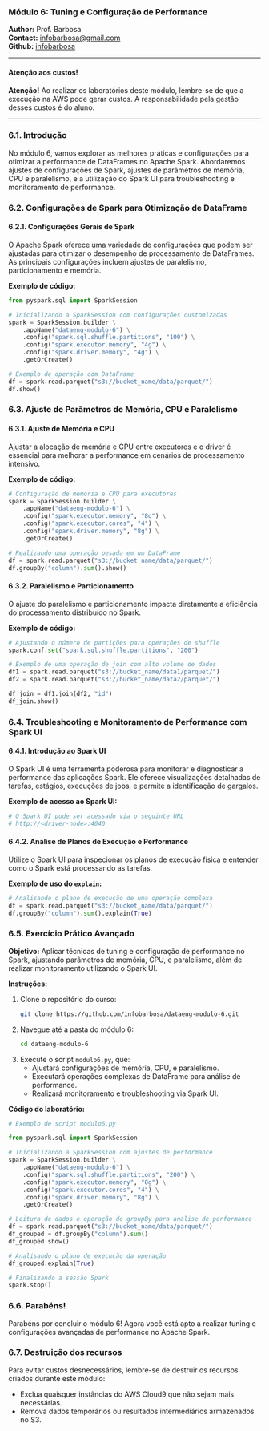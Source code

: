 ### Módulo 6: Tuning e Configuração de Performance

**Author:** Prof. Barbosa  
**Contact:** infobarbosa@gmail.com  
**Github:** [infobarbosa](https://github.com/infobarbosa)

---

#### Atenção aos custos!
**Atenção!** Ao realizar os laboratórios deste módulo, lembre-se de que a execução na AWS pode gerar custos. A responsabilidade pela gestão desses custos é do aluno.

---

### 6.1. Introdução
No módulo 6, vamos explorar as melhores práticas e configurações para otimizar a performance de DataFrames no Apache Spark. Abordaremos ajustes de configurações de Spark, ajustes de parâmetros de memória, CPU e paralelismo, e a utilização do Spark UI para troubleshooting e monitoramento de performance.

### 6.2. Configurações de Spark para Otimização de DataFrame
#### 6.2.1. Configurações Gerais de Spark
O Apache Spark oferece uma variedade de configurações que podem ser ajustadas para otimizar o desempenho de processamento de DataFrames. As principais configurações incluem ajustes de paralelismo, particionamento e memória.

**Exemplo de código:**
```python
from pyspark.sql import SparkSession

# Inicializando a SparkSession com configurações customizadas
spark = SparkSession.builder \
    .appName("dataeng-modulo-6") \
    .config("spark.sql.shuffle.partitions", "100") \
    .config("spark.executor.memory", "4g") \
    .config("spark.driver.memory", "4g") \
    .getOrCreate()

# Exemplo de operação com DataFrame
df = spark.read.parquet("s3://bucket_name/data/parquet/")
df.show()
```

### 6.3. Ajuste de Parâmetros de Memória, CPU e Paralelismo
#### 6.3.1. Ajuste de Memória e CPU
Ajustar a alocação de memória e CPU entre executores e o driver é essencial para melhorar a performance em cenários de processamento intensivo.

**Exemplo de código:**
```python
# Configuração de memória e CPU para executores
spark = SparkSession.builder \
    .appName("dataeng-modulo-6") \
    .config("spark.executor.memory", "8g") \
    .config("spark.executor.cores", "4") \
    .config("spark.driver.memory", "8g") \
    .getOrCreate()

# Realizando uma operação pesada em um DataFrame
df = spark.read.parquet("s3://bucket_name/data/parquet/")
df.groupBy("column").sum().show()
```

#### 6.3.2. Paralelismo e Particionamento
O ajuste do paralelismo e particionamento impacta diretamente a eficiência do processamento distribuído no Spark.

**Exemplo de código:**
```python
# Ajustando o número de partições para operações de shuffle
spark.conf.set("spark.sql.shuffle.partitions", "200")

# Exemplo de uma operação de join com alto volume de dados
df1 = spark.read.parquet("s3://bucket_name/data1/parquet/")
df2 = spark.read.parquet("s3://bucket_name/data2/parquet/")

df_join = df1.join(df2, "id")
df_join.show()
```

### 6.4. Troubleshooting e Monitoramento de Performance com Spark UI
#### 6.4.1. Introdução ao Spark UI
O Spark UI é uma ferramenta poderosa para monitorar e diagnosticar a performance das aplicações Spark. Ele oferece visualizações detalhadas de tarefas, estágios, execuções de jobs, e permite a identificação de gargalos.

**Exemplo de acesso ao Spark UI:**
```python
# O Spark UI pode ser acessado via o seguinte URL
# http://<driver-node>:4040
```

#### 6.4.2. Análise de Planos de Execução e Performance
Utilize o Spark UI para inspecionar os planos de execução física e entender como o Spark está processando as tarefas.

**Exemplo de uso do `explain`:**
```python
# Analisando o plano de execução de uma operação complexa
df = spark.read.parquet("s3://bucket_name/data/parquet/")
df.groupBy("column").sum().explain(True)
```

### 6.5. Exercício Prático Avançado
**Objetivo:** Aplicar técnicas de tuning e configuração de performance no Spark, ajustando parâmetros de memória, CPU, e paralelismo, além de realizar monitoramento utilizando o Spark UI.

**Instruções:**
1. Clone o repositório do curso:
   ```bash
   git clone https://github.com/infobarbosa/dataeng-modulo-6.git
   ```
2. Navegue até a pasta do módulo 6:
   ```bash
   cd dataeng-modulo-6
   ```
3. Execute o script `modulo6.py`, que:
   - Ajustará configurações de memória, CPU, e paralelismo.
   - Executará operações complexas de DataFrame para análise de performance.
   - Realizará monitoramento e troubleshooting via Spark UI.

**Código do laboratório:**
```python
# Exemplo de script modulo6.py

from pyspark.sql import SparkSession

# Inicializando a SparkSession com ajustes de performance
spark = SparkSession.builder \
    .appName("dataeng-modulo-6") \
    .config("spark.sql.shuffle.partitions", "200") \
    .config("spark.executor.memory", "8g") \
    .config("spark.executor.cores", "4") \
    .config("spark.driver.memory", "8g") \
    .getOrCreate()

# Leitura de dados e operação de groupBy para análise de performance
df = spark.read.parquet("s3://bucket_name/data/parquet/")
df_grouped = df.groupBy("column").sum()
df_grouped.show()

# Analisando o plano de execução da operação
df_grouped.explain(True)

# Finalizando a sessão Spark
spark.stop()
```

### 6.6. Parabéns!
Parabéns por concluir o módulo 6! Agora você está apto a realizar tuning e configurações avançadas de performance no Apache Spark.

### 6.7. Destruição dos recursos
Para evitar custos desnecessários, lembre-se de destruir os recursos criados durante este módulo:
- Exclua quaisquer instâncias do AWS Cloud9 que não sejam mais necessárias.
- Remova dados temporários ou resultados intermediários armazenados no S3.

